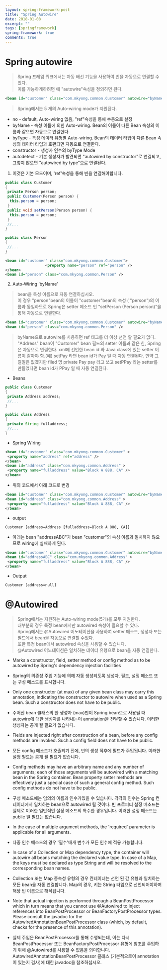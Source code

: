 ```yaml
---
layout: spring-framework-post
title: "Spring Autowire"
date: 2018-01-08
excerpt: ""
tags: [springframework]
spring-framework: true
comments: true
---
```



 # Spring autowire

 > Spring 프레임 워크에서는 자동 배선 기능을 사용하여 빈을 자동으로 연결할 수 있다.  
 > 이를 가능하게하려면 <bean>에 "autowire"속성을 정의하면 된다.  

~~~xml
<bean id="customer" class="com.mkyong.common.Customer" autowire="byName" />
~~~

 > Spring에서는 5 개의 Auto-wiring mode가 지원된다.
 * no - default, Auto-wiring 없음, "ref"속성을 통해 수동으로 설정
 * byName - 속성 이름에 의한 Auto-wiring. Bean의 이름이 다른 Bean 속성의 이름과 같으면 자동으로 연결한다.
 * byType - 특성 데이터 유형별 Auto-wiring. Bean의 데이터 타입이 다른 Bean 속성의 데이터 타입과 호환되면 자동으로 연결한다.   
 * constructor - 생성자 인수의 byType Mode  
 * autodetect - 기본 생성자가 발견되면 "autowired by constructor"로 연결되고, 그렇지 않으면 "autowired by type"으로 연결된다.  

 1. 이것은 기본 모드이며, 'ref'속성을 통해 빈을 연결해야합니다.
~~~java
public class Customer
{
 private Person person;
 public Customer(Person person) {
  this.person = person;
 }
 public void setPerson(Person person) {
  this.person = person;
 }
 //...
}
~~~
~~~java
public class Person
{
 //...
}
~~~
~~~xml
<bean id="customer" class="com.mkyong.common.Customer">
                  <property name="person" ref="person" />
</bean>
<bean id="person" class="com.mkyong.common.Person" />
~~~

 2. Auto-Wiring ‘byName’
 > bean을 특성 이름으로 자동 연결하십시오.  
 > 이 경우 "person"bean의 이름이 "customer"bean의 속성 ( "person")의 이름과 동일하므로
 > Spring은 setter 메소드 인 "setPerson (Person person)"을 통해 자동으로 연결한다.

~~~xml
<bean id="customer" class="com.mkyong.common.Customer" autowire="byName" />
<bean id="person" class="com.mkyong.common.Person" />
~~~
 > byName으로 autowire를 사용하면 ref 태그를 더 이상 선언 할 필요가 없다.
 > "Address" bean이 "Customer" bean 필드의 setter 이름과 같은 한, Spring은 자동으로 연결한다.
 > xml에 선언한 bean id 와 Java class에 있는 setter 이름이 같아야 함.(예) setPay 라면 bean id가 Pay 일 때 자동 연결된다.
 > 만약 그럴일은 없겠지만 filed 명 private Pay pay 라고 쓰고 setPPay 라는 setter를 만들었다면 bean id가 PPay 일 때 자동 연결된다.

 * Beans
~~~java
public class Customer
{
 private Address address;
 //...
}
~~~
~~~java
public class Address
{
 private String fulladdress;
 //...
}
~~~
 * Spring Wiring

~~~xml
<bean id="customer" class="com.mkyong.common.Customer" >
 <property name="address" ref="address" />
</bean>
<bean id="address" class="com.mkyong.common.Address" >
 <property name="fulladdress" value="Block A 888, CA" />
</bean>
~~~
 * 위의 코드에서 아래 코드로 변경
~~~xml
<bean id="customer" class="com.mkyong.common.Customer" autowire="byName" />
<bean id="address" class="com.mkyong.common.Address" >
 <property name="fulladdress" value="Block A 888, CA" />
</bean>
~~~
 * output
~~~
Customer [address=Address [fulladdress=Block A 888, CA]]
~~~
 * 아래는 bean "addressABC"가 bean "customer"의 속성 이름과 일치하지 않으므로 wiring에 실패하게 된다.
~~~xml
<bean id="customer" class="com.mkyong.common.Customer" autowire="byName" />
<bean id="addressABC" class="com.mkyong.common.Address" >
 <property name="fulladdress" value="Block A 888, CA" />
</bean>
~~~
 * Output
~~~
Customer [address=null]
~~~


 # @Autowired
 > Spring에서는 지원하는 Auto-wiring mode(5개)를 모두 지원한다.  
 > 대부분의 경우 특정 bean에서만 autowired 속성이 필요할 수 있다.  
 > Spring에서는 @Autowired 어노테이션을 사용하여 setter 메소드, 생성자 또는 필드에서 bean을 자동으로 연결할 수있다.  
 > 또한 특정 bean에서 autowired 속성을 사용할 수 있습니다.  
 > @Autowired 어노테이션은 일치하는 데이터 유형으로 bean을 자동 연결한다.  




 * Marks a constructor, field, setter method or config method as to be autowired by Spring's dependency injection facilities
 * Spring의 의존성 주입 기능에 의해 자동 생성되도록 생성자, 필드, 설정 메소드 또는 구성 메소드를 표시합니다.

 * Only one constructor (at max) of any given bean class may carry this annotation, indicating the constructor to autowire when used as a Spring bean. Such a constructor does not have to be public.
 * 주어진 bean 클래스의 한 생성자 (max)만이 Spring bean으로 사용될 때 autowire에 대한 생성자를 나타내는이 annotation을 전달할 수 있습니다. 이러한 생성자는 공개 될 필요가 없습니다.

 * Fields are injected right after construction of a bean, before any config methods are invoked. Such a config field does not have to be public.
 * 모든 config 메소드가 호출되기 전에, 빈의 생성 직후에 필드가 주입됩니다. 이러한 설정 필드는 공개 될 필요가 없습니다.

 * Config methods may have an arbitrary name and any number of arguments; each of those arguments will be autowired with a matching bean in the Spring container. Bean property setter methods are effectively just a special case of such a general config method. Such config methods do not have to be public.
 * 구성 메소드에는 임의의 이름과 인수가있을 수 있습니다. 각각의 인수는 Spring 컨테이너에서 일치하는 bean으로 autowired 될 것이다. 빈 프로퍼티 설정 메소드는 실제로 이러한 일반적인 설정 메소드의 특수한 경우입니다. 이러한 설정 메소드는 public 일 필요는 없습니다.

 * In the case of multiple argument methods, the 'required' parameter is applicable for all arguments.
 * 다중 인수 메소드의 경우 '필수'매개 변수가 모든 인수에 적용 가능합니다.

 * In case of a Collection or Map dependency type, the container will autowire all beans matching the declared value type. In case of a Map, the keys must be declared as type String and will be resolved to the corresponding bean names.
 * Collection 또는 Map 종속성 유형의 경우 컨테이너는 선언 된 값 유형과 일치하는 모든 bean을 자동 연결합니다. Map의 경우, 키는 String 타입으로 선언되어야하며 해당 빈 이름으로 해석됩니다.

 * Note that actual injection is performed through a BeanPostProcessor which in turn means that you cannot use @Autowired to inject references into BeanPostProcessor or BeanFactoryPostProcessor types. Please consult the javadoc for the AutowiredAnnotationBeanPostProcessor class (which, by default, checks for the presence of this annotation).
 * 실제 주입은 BeanPostProcessor를 통해 수행되는데, 이는 다시 BeanPostProcessor 또는 BeanFactoryPostProcessor 유형에 참조를 주입하기 위해 @Autowired를 사용할 수 없음을 의미합니다. AutowiredAnnotationBeanPostProcessor 클래스 (기본적으로이 annotation이 있는지 검사)에 대한 javadoc을 참조하십시오.
